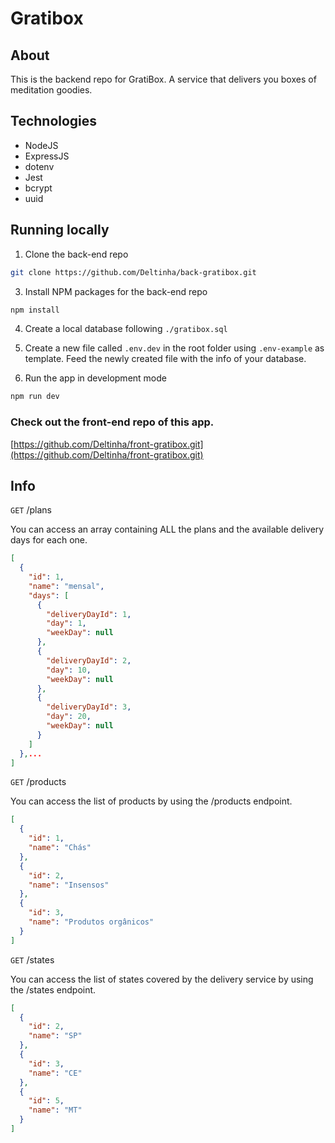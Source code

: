 # Gratibox

## About

This is the backend repo for GratiBox. A service that delivers you boxes of meditation goodies.

## Technologies

- NodeJS
- ExpressJS
- dotenv
- Jest
- bcrypt
- uuid

## Running locally

1. Clone the back-end repo

```sh
git clone https://github.com/Deltinha/back-gratibox.git
```

3. Install NPM packages for the back-end repo

```sh
npm install
```

4. Create a local database following `./gratibox.sql`

5. Create a new file called `.env.dev` in the root folder using `.env-example` as template. Feed the newly created file with the info of your database.

6. Run the app in development mode

```sh
npm run dev
```

### Check out the front-end repo of this app.

[https://github.com/Deltinha/front-gratibox.git](https://github.com/Deltinha/front-gratibox.git)

## Info

`GET` /plans

You can access an array containing ALL the plans and the available delivery days for each one.

```json
[
  {
    "id": 1,
    "name": "mensal",
    "days": [
      {
        "deliveryDayId": 1,
        "day": 1,
        "weekDay": null
      },
      {
        "deliveryDayId": 2,
        "day": 10,
        "weekDay": null
      },
      {
        "deliveryDayId": 3,
        "day": 20,
        "weekDay": null
      }
    ]
  },...
]
```

`GET` /products

You can access the list of products by using the /products endpoint.

```json
[
  {
    "id": 1,
    "name": "Chás"
  },
  {
    "id": 2,
    "name": "Insensos"
  },
  {
    "id": 3,
    "name": "Produtos orgânicos"
  }
]
```

`GET` /states

You can access the list of states covered by the delivery service by using the /states endpoint.

```json
[
  {
    "id": 2,
    "name": "SP"
  },
  {
    "id": 3,
    "name": "CE"
  },
  {
    "id": 5,
    "name": "MT"
  }
]
```
